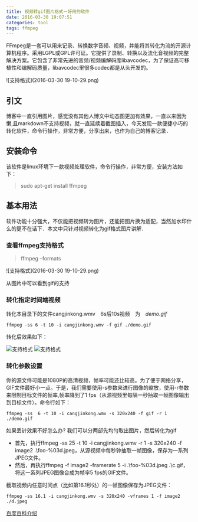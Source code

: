 ```yaml
---
title: 视频转gif图片格式－好用的软件
date: 2016-03-30 19:07:51
categories: tool 
tags: ffmpeg
---
```


FFmpeg是一套可以用来记录、转换数字音频、视频，并能将其转化为流的开源计算机程序。采用LGPL或GPL许可证。它提供了录制、转换以及流化音视频的完整解决方案。它包含了非常先进的音频/视频编解码库libavcodec，为了保证高可移植性和编解码质量，libavcodec里很多codec都是从头开发的。

![支持格式](2016-03-30 19-10-29.png)

## 引文

博客中一直引用图片，感觉没有其他人博文中动态图更加有效果，一直以来因为懒,且markdown不支持视频，就一直延续着截图插入，今天发现一款便捷小巧的转化软件，命令行操作，非常方便，分享出来，也作为自己的博客记录．

## 安装命令

该软件是linux环境下一款视频处理软件，命令行操作，非常方便，安装方法如下：

> sudo apt-get install ffmpeg

## 基本用法

软件功能十分强大，不仅能把视频转为图片，还能把图片换为适配，当然加水印什么的更不在话下．本文中只针对视频转化为gif格式图片讲解．

### 查看ffmpeg支持格式

> ffmpeg –formats

![支持格式](2016-03-30 19-10-29.png)

从图片中可以看到gif的支持



### 转化指定时间端视频

转化本目录下的文件cangjinkong.wmv　6s后10s视频　为　*demo.gif*

``` ffmpeg -ss 6 -t 10 -i cangjinkong.wmv -f gif ./demo.gif ```

转化后效果如下： 


![支持格式](http://img.blog.csdn.net/20160330195113710)  ![支持格式](a.gif)


### 转化参数设置
你的源文件可能是1080P的高清视频，帧率可能还比较高。为了便于网络分享，GIF文件最好小一点。于是，我们需要使用-s参数来进行图像的缩放，使用-r参数来限制目标文件的帧率,帧率降到了1 fps（从源视频里每隔一秒抽取一帧图像输出到目标文件）。命令行如下：

``` ffmpeg -ss  6 -t 10 -i cangjinkong.wmv -s 320x240 -f gif -r 1 ./demo.gif ```
>
如果丢针效果不好怎么办? 我们可以分两部先均匀取出图片，然后转化为gif

* 首先，执行ffmpeg -ss 25 -t 10 -i cangjinkong.wmv -r 1 -s 320x240 -f image2 .\foo-%03d.jpeg，从源视频中每秒钟抽取一帧图像，保存为一系列JPEG文件。
* 然后，再执行ffmpeg -f image2 -framerate 5 -i .\foo-%03d.jpeg .\c.gif，将这一系列JPEG图像合成为帧率5 fps的GIF文件。

>

截取视频内任意时间点（比如第16.1秒处）的一帧图像保存为JPEG文件：

``` ffmpeg -ss 16.1 -i cangjinkong.wmv -s 320x240 -vframes 1 -f image2 ./d.jpeg ```


[百度百科介绍](http://baike.baidu.com/link?url=yeAKY2Zfi310bwaYfsjKzZMfrcnGYCnuFdRvC9QdWzIMXtxErZOUv_kMIQGA32fh6ufuYPD5G5Jh-GqVitBEX_)


